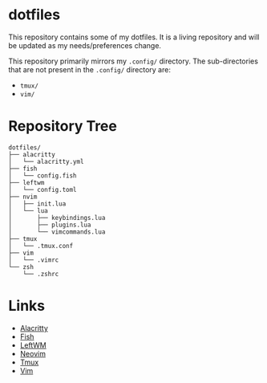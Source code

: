 # dotfiles

This repository contains some of my dotfiles. It is a living repository and will be updated as my needs/preferences change.

This repository primarily mirrors my `.config/` directory. The sub-directories that are not present in the `.config/` directory are:

- `tmux/`
- `vim/`

# Repository Tree

```
dotfiles/
├── alacritty
│   └── alacritty.yml
├── fish
│   └── config.fish
├── leftwm
│   └── config.toml
├── nvim
│   ├── init.lua
│   └── lua
│       ├── keybindings.lua
│       ├── plugins.lua
│       └── vimcommands.lua
├── tmux
│   └── .tmux.conf
├── vim
│   └── .vimrc
└── zsh
    └── .zshrc
```

# Links

- [Alacritty][Alacritty]
- [Fish][Fish]
- [LeftWM][LeftWM]
- [Neovim][Neovim]
- [Tmux][Tmux]
- [Vim][Vim]

<!-- LINKS -->

[Alacritty]: https://github.com/alacritty/alacritty
[Fish]: https://fishshell.com/
[LeftWM]: https://github.com/leftwm/leftwm
[Neovim]: https://neovim.io/
[Tmux]: https://github.com/tmux/tmux
[Vim]: https://www.vim.org/

